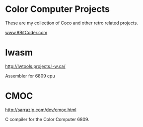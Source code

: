 # Color Computer Projects

These are my collection of Coco and other retro related projects. 

www.8BitCoder.com

# lwasm
<http://lwtools.projects.l-w.ca/>

Assembler for 6809 cpu

# CMOC
<http://sarrazip.com/dev/cmoc.html>

C compiler for the Color Computer 6809.



